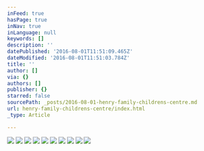 ```yaml
---
inFeed: true
hasPage: true
inNav: true
inLanguage: null
keywords: []
description: ''
datePublished: '2016-08-01T11:51:09.465Z'
dateModified: '2016-08-01T11:51:03.784Z'
title: ''
author: []
via: {}
authors: []
publisher: {}
starred: false
sourcePath: _posts/2016-08-01-henry-family-childrens-centre.md
url: henry-family-childrens-centre/index.html
_type: Article

---
```

![](https://the-grid-user-content.s3-us-west-2.amazonaws.com/689471c8-fdde-453d-9cb6-276ef88e7fac.jpg)
![](https://the-grid-user-content.s3-us-west-2.amazonaws.com/67c18b6e-9579-4de7-a459-2a0915ca80bf.jpg)
![](https://the-grid-user-content.s3-us-west-2.amazonaws.com/a7746d28-f124-4a73-a4f6-812bfafa993a.jpg)
![](https://the-grid-user-content.s3-us-west-2.amazonaws.com/b5c36ffe-d0d2-4e4c-acb4-b4abec7be725.jpg)
![](https://the-grid-user-content.s3-us-west-2.amazonaws.com/2d0737fa-9b71-4de2-986b-e6bac21c0556.jpg)
![](https://the-grid-user-content.s3-us-west-2.amazonaws.com/60c55df8-5be4-42c0-a842-f946f752bdfc.jpg)
![](https://the-grid-user-content.s3-us-west-2.amazonaws.com/efdf0ac7-966c-4a81-ab4b-6e4200f0fe47.jpg)
![](https://the-grid-user-content.s3-us-west-2.amazonaws.com/89cf21f2-9769-4484-b142-c4e75c57e200.jpg)
![](https://the-grid-user-content.s3-us-west-2.amazonaws.com/d554ec36-7aa4-4bc2-8660-8d6798d71d09.jpg)
![](https://the-grid-user-content.s3-us-west-2.amazonaws.com/9bb4ca55-c05e-47c5-903f-26fef584ef41.jpg)
